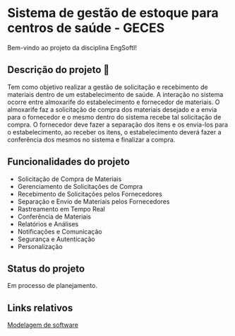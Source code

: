 # Sistema de gestão de estoque para centros de saúde - GECES

Bem-vindo ao projeto da disciplina EngSoftI!

## Descrição do projeto :bookmark_tabs:	

Tem como objetivo realizar a gestão de solicitação e recebimento de materiais dentro de um estabelecimento de saúde. A interação no sistema ocorre entre almoxarife do estabelecimento e fornecedor de materiais. O almoxarife faz a solicitação de compra dos materiais desejado e a envia para o fornecedor e o mesmo dentro do sistema recebe tal solicitação de compra. O fornecedor deve fazer a separação dos itens e os envia-los para o estabelecimento, ao receber os itens, o estabelecimento deverá fazer a conferência dos mesmos no sistema e finalizar a compra.

## Funcionalidades do projeto

- Solicitação de Compra de Materiais
- Gerenciamento de Solicitações de Compra
- Recebimento de Solicitações pelos Fornecedores
- Separação e Envio de Materiais pelos Fornecedores
- Rastreamento em Tempo Real
- Conferência de Materiais
- Relatórios e Análises 
- Notificações e Comunicação
- Segurança e Autenticação
- Personalização
  
## Status do projeto

Em processo de planejamento.

## Links relativos 

[Modelagem de software](https://github.com/emanoeliisotton/EngSoft/blob/main/Modelagem%20de%20software%20-%20GECES%20-%20Aula%2023.08.23.pdf)
